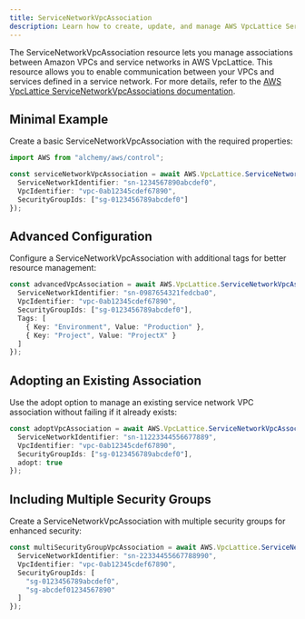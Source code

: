 ```yaml
---
title: ServiceNetworkVpcAssociation
description: Learn how to create, update, and manage AWS VpcLattice ServiceNetworkVpcAssociations using Alchemy Cloud Control.
---
```



The ServiceNetworkVpcAssociation resource lets you manage associations between Amazon VPCs and service networks in AWS VpcLattice. This resource allows you to enable communication between your VPCs and services defined in a service network. For more details, refer to the [AWS VpcLattice ServiceNetworkVpcAssociations documentation](https://docs.aws.amazon.com/vpclattice/latest/userguide/).

## Minimal Example

Create a basic ServiceNetworkVpcAssociation with the required properties:

```ts
import AWS from "alchemy/aws/control";

const serviceNetworkVpcAssociation = await AWS.VpcLattice.ServiceNetworkVpcAssociation("myVpcAssociation", {
  ServiceNetworkIdentifier: "sn-1234567890abcdef0",
  VpcIdentifier: "vpc-0ab12345cdef67890",
  SecurityGroupIds: ["sg-0123456789abcdef0"]
});
```

## Advanced Configuration

Configure a ServiceNetworkVpcAssociation with additional tags for better resource management:

```ts
const advancedVpcAssociation = await AWS.VpcLattice.ServiceNetworkVpcAssociation("advancedVpcAssociation", {
  ServiceNetworkIdentifier: "sn-0987654321fedcba0",
  VpcIdentifier: "vpc-0ab12345cdef67890",
  SecurityGroupIds: ["sg-0123456789abcdef0"],
  Tags: [
    { Key: "Environment", Value: "Production" },
    { Key: "Project", Value: "ProjectX" }
  ]
});
```

## Adopting an Existing Association

Use the adopt option to manage an existing service network VPC association without failing if it already exists:

```ts
const adoptVpcAssociation = await AWS.VpcLattice.ServiceNetworkVpcAssociation("adoptExistingVpcAssociation", {
  ServiceNetworkIdentifier: "sn-11223344556677889",
  VpcIdentifier: "vpc-0ab12345cdef67890",
  SecurityGroupIds: ["sg-0123456789abcdef0"],
  adopt: true
});
```

## Including Multiple Security Groups

Create a ServiceNetworkVpcAssociation with multiple security groups for enhanced security:

```ts
const multiSecurityGroupVpcAssociation = await AWS.VpcLattice.ServiceNetworkVpcAssociation("multiSecurityGroupVpcAssociation", {
  ServiceNetworkIdentifier: "sn-22334455667788990",
  VpcIdentifier: "vpc-0ab12345cdef67890",
  SecurityGroupIds: [
    "sg-0123456789abcdef0",
    "sg-abcdef01234567890"
  ]
});
```
